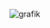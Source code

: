 ![grafik](https://user-images.githubusercontent.com/95427526/199695576-5941d618-55a5-470d-9760-d8954c6ad1c4.png)
